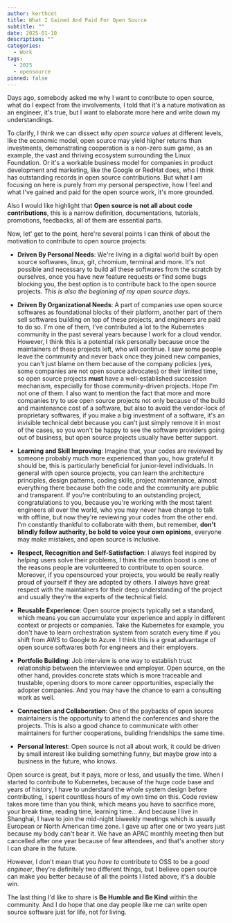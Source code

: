 ```yaml
---
author: kerthcet
title: What I Gained And Paid For Open Source
subtitle: ""
date: 2025-01-10
description: ""
categories:
  - Work
tags:
  - 2025
  - opensource
pinned: false
---
```


Days ago, somebody asked me why I want to contribute to open source, what do I expect from
the involvements, I told that it's a nature motivation as an engineer, it's true, but I want
to elaborate more here and write down my understandings.

To clarify, I think we can dissect _why open source values_ at different levels, like the economic model,
open source may yield higher returns than investments, demonstrating cooperation is
a non-zero sum game, as an example, the vast and thriving ecosystem surrounding the Linux Foundation.
Or it's a workable business model for companies in product development and marketing,
like the Google or RedHat does, who I think has outstanding records in open source contributions.
But what I am focusing on here is purely from my personal perspective, how I feel and what I've gained and
paid for the open source work, it's more grounded.

Also I would like highlight that **Open source is not all about code contributions**, this is a narrow definition,
documentations, tutorials, promotions, feedbacks, all of them are essential parts.

Now, let' get to the point, here're several points I can think of about the motivation to contribute to open source projects:

- **Driven By Personal Needs**: We're living in a digital world built by open source softwares, linux, git, chromium, terminal and more.
  It's not possible and necessary to build all these softwares from the scratch by ourselves, once you have new feature requests or find some bugs
  blocking you, the best option is to contribute back to the open source projects. _This is also the beginning of my open source days_.

- **Driven By Organizational Needs**: A part of companies use open source softwares as foundational blocks of their platform, another part of them sell softwares building on top of these projects, and engineers are paid to do so. I'm one of them, I've contributed a lot to the Kubernetes community in the past several years because I work for a cloud vendor. However, I think this is a potential risk personally because once the maintainers of these projects left, who will continue. I saw some people leave the community and never back once they joined new companies, you can't just blame on them because of the company policies (yes, some companies are not open source advocates) or their limited time, so open source projects **must** have a well-established succession mechanism, especially for those community-driven projects. Hope I'm not one of them. I also want to mention the fact that more and more companies try to use open source projects not only because of the build and maintenance cost of a software, but also to avoid the vendor-lock of proprietary softwares, if you make a big investment of a software, it's an invisible technical debt because you can't just simply remove it in most of the cases, so you won't be happy to see the software providers going out of business, but open source projects usually have better support.

- **Learning and Skill Improving**: Imagine that, your codes are reviewed by someone probably much more
  experienced than you, how grateful it should be, this is particularly beneficial for junior-level individuals. In general with open source projects, you can learn the architecture principles, design patterns, coding skills, project maintenance, almost everything there because both the code and the community are public and transparent. If you're contributing to an outstanding project, congratulations to you, because you're working with the most talent engineers all over the world, who you may never have change to talk with offline, but now they're reviewing your codes from the other end. I'm constantly thankful to collaborate with them, but remember, **don't blindly follow authority, be bold to voice your own opinions**, everyone may make mistakes, and open source is inclusive.

- **Respect, Recognition and Self-Satisfaction**: I always feel inspired by helping users solve their problems, I think the emotion boost is one of the reasons people are volunteered to contribute to open source. Moreover, if you opensourced your projects, you would be really really proud of yourself if they are adopted by others. I always have great respect with the maintainers for their deep understanding of the project and usually they're the experts of the technical field.

- **Reusable Experience**: Open source projects typically set a standard, which means you can accumulate your experience and apply in different context or projects or companies. Take the Kubernetes for example, you don't have to learn orchestration system from scratch every time if you shift from AWS to Google to Azure. I think this is a great advantage of open source softwares both for engineers and their employers.

- **Portfolio Building**: Job interview is one way to establish trust relationship between the interviewee and employer. Open source, on the other hand, provides concrete stats which is more traceable and trustable, opening doors to more career opportunities, especially the adopter companies. And you may have the chance to earn a consulting work as well.

- **Connection and Collaboration**: One of the paybacks of open source maintainers is the opportunity to attend the conferences and share the projects. This is also a good chance to communicate with other maintainers for further cooperations, building friendships the same time.

- **Personal Interest**: Open source is not all about work, it could be driven by small interest like building something funny, but maybe grow into a business in the future, who knows.

Open source is great, but it pays, more or less, and usually the time. When I started to contribute to Kubernetes, because of the huge code base and years of history, I have to understand the whole system design before contributing, I spent countless hours of my own time on this. Code review takes more time than you think, which means you have to sacrifice more, your break time, reading time, learning time... And because I live in Shanghai, I have to join the mid-night biweekly meetings which is usually European or North American time zone. I gave up after one or two years just because my body can't bear it. We have an APAC monthly meeting then but cancelled after one year because of few attendees, and that's another story I can share in the future.

However, I don't mean that you _have to_ contribute to OSS to be a _good engineer_, they're definitely two different things, but I believe open source can make you better because of all the points I listed above, it's a double win.

The last thing I'd like to share is **Be Humble and Be Kind** within the community. And I do hope that one day people like me can write open source software just for life, not for living.
